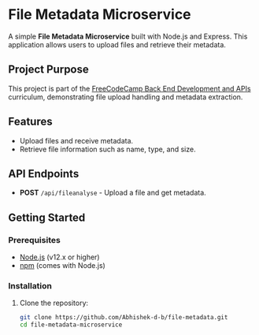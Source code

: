 # File Metadata Microservice

A simple **File Metadata Microservice** built with Node.js and Express. This application allows users to upload files and retrieve their metadata.

## Project Purpose

This project is part of the [FreeCodeCamp Back End Development and APIs](https://www.freecodecamp.org/learn/back-end-development-and-apis/) curriculum, demonstrating file upload handling and metadata extraction.

## Features

- Upload files and receive metadata.
- Retrieve file information such as name, type, and size.

## API Endpoints

- **POST** `/api/fileanalyse` - Upload a file and get metadata.

## Getting Started

### Prerequisites

- [Node.js](https://nodejs.org/) (v12.x or higher)
- [npm](https://www.npmjs.com/) (comes with Node.js)

### Installation

1. Clone the repository:
   ```bash
   git clone https://github.com/Abhishek-d-b/file-metadata.git
   cd file-metadata-microservice
   ```
